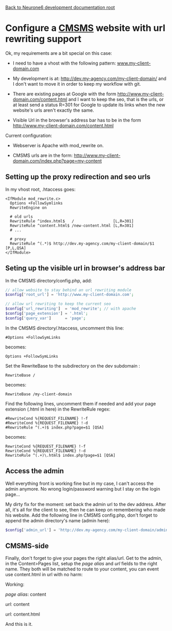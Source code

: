 [Back to Neurone6 development documentation root](README.md)

# Configure a [CMSMS](http://www.cmsmadesimple.org/) website with url rewriting support

Ok, my requirements are a bit special on this case:

- I need to have a vhost with the following pattern: www.my-client-domain.com

- My development is at: http://dev.my-agency.com/my-client-domain/ and I don't want to move it in order to keep my workflow with git.

- There are existing pages at Google with the form http://www.my-client-domain.com/content.html and I want to keep the seo, that is the urls, or at least send a status R=301 for Google to update its links when the new website's urls aren't exactly the same.

- Visible Url in the browser's address bar has to be in the form http://www.my-client-domain.com/content.html

Current configuration:

- Webserver is Apache with mod_rewrite on.

- CMSMS urls are in the form: http://www.my-client-domain.com/index.php?page=my-content

## Setting up the proxy redirection and seo urls

In my vhost root, .htaccess goes:

```
<IfModule mod_rewrite.c>
  Options +FollowSymlinks
  RewriteEngine on
  
  # old urls
  RewriteRule ^index.html$   /                 [L,R=301]
  RewriteRule ^content.html$ /new-content.html [L,R=301]
  # ...

  # proxy
  RewriteRule ^(.*)$ http://dev.my-agency.com/my-client-domain/$1 [P,L,QSA]
</IfModule>
```

## Seting up the visible url in browser's address bar

In the CMSMS directory/config.php, add:
```php
// allow website to stay behind an url rewriting module
$config['root_url'] = 'http://www.my-client-domain.com';

// allow url rewriting to keep the current seo
$config['url_rewriting']  = 'mod_rewrite'; // with apache
$config['page_extension'] = '.html';
$config['query_var']      = 'page';
```

In the CMSMS directory/.htaccess, uncomment this line:
```
#Options +FollowSymLinks
```
becomes:
```
Options +FollowSymLinks
```

Set the RewriteBase to the subdirectory on the dev subdomain :
```
RewriteBase /
```
becomes:
```
RewriteBase /my-client-domain
```

Find the following lines, uncomment them if needed and add your page extension (.html in here) in the RewriteRule regex:
```
#RewriteCond %{REQUEST_FILENAME} !-f
#RewriteCond %{REQUEST_FILENAME} !-d
#RewriteRule ^(.+)$ index.php?page=$1 [QSA]
```
becomes:
```
RewriteCond %{REQUEST_FILENAME} !-f
RewriteCond %{REQUEST_FILENAME} !-d
RewriteRule ^(.+)\.html$ index.php?page=$1 [QSA]
```

## Access the admin

Well everything front is working fine but in my case, I can't access the admin anymore. No wrong login/password warning but I stay on the login page...

My dirty fix for the moment: set back the admin url to the dev address. After all, it's all for the client to see, then he can keep on remembering who made his website. Add the following line in CMSMS config.php, don't forget to append the admin directory's name (admin here):

```php
$config['admin_url'] = 'http://dev.my-agency.com/my-client-domain/admin';
```

## CMSMS-side

Finally, don't forget to give your pages the right alias/url. Get to the admin, in the Content>Pages list, setup the *page alias* and *url* fields to the right name. They both will be matched to route to your content, you can event use content.html in url with no harm:

Working:

*page alias*: content

*url*: content

*url*: content.html

And this is it.
